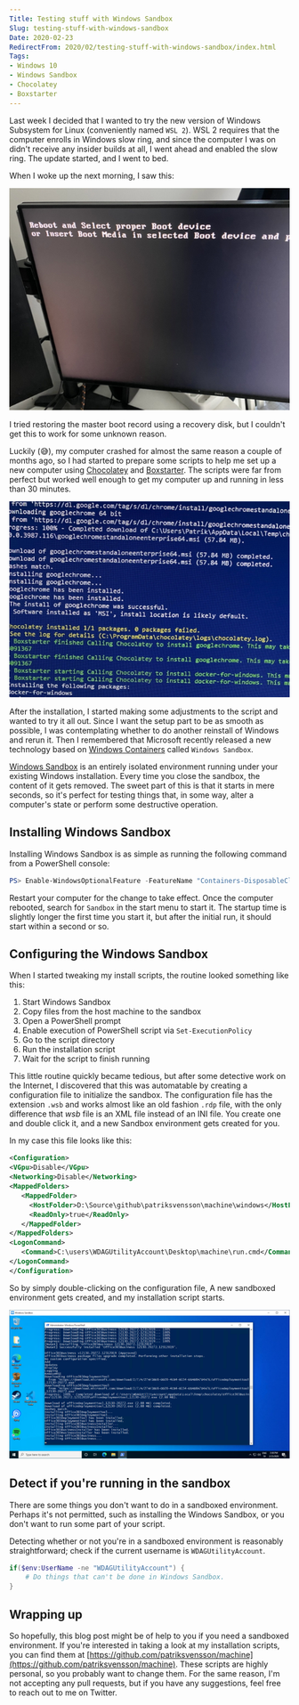 ```yaml
---
Title: Testing stuff with Windows Sandbox
Slug: testing-stuff-with-windows-sandbox
Date: 2020-02-23
RedirectFrom: 2020/02/testing-stuff-with-windows-sandbox/index.html
Tags:
- Windows 10
- Windows Sandbox
- Chocolatey
- Boxstarter
---
```


Last week I decided that I wanted to try the new version of Windows Subsystem
for Linux (conveniently
named `WSL 2`). WSL 2 requires that the computer enrolls in Windows slow ring, and
since the computer I was on didn't receive any insider builds at all, I went
ahead and enabled the slow ring. The update started, and I went to bed.

When I woke up the next morning, I saw this:

![computer can't find MBR](fubar.jpg)

I tried restoring the master boot record using a recovery disk, but I couldn't
get this to work for some unknown reason. 

Luckily (😅), my computer crashed for almost the same reason a couple of months
ago, so I had started to prepare some scripts to help me set up a new computer
using [Chocolatey](https://chocolatey.org/) and
[Boxstarter](https://boxstarter.org/). The scripts were far from perfect but
worked well enough to get my computer up and running in less than 30 minutes.

![Boxstarter](boxstarter.jpg)

After the installation, I started making some adjustments to the script and
wanted to try it all out. Since I want the setup part to be as smooth as
possible, I was contemplating whether to do another reinstall of Windows and
rerun it. Then I remembered that Microsoft recently released a new technology
based on [Windows Containers](https://docs.microsoft.com/en-us/virtualization/windowscontainers/about/)
called `Windows Sandbox`.

[Windows Sandbox](https://techcommunity.microsoft.com/t5/windows-kernel-internals/windows-sandbox/ba-p/301849)
is an entirely isolated environment running under your existing Windows
installation. Every time you close the sandbox, the content of it gets removed.
The sweet part of this is that it starts in mere seconds, so it's perfect for
testing things that, in some way, alter a computer's state or perform some
destructive operation.

## Installing Windows Sandbox

Installing Windows Sandbox is as simple as running the following command from a
PowerShell console:

```powershell
PS> Enable-WindowsOptionalFeature -FeatureName "Containers-DisposableClientVM" -All -Online
```

Restart your computer for the change to take effect. Once the
computer rebooted, search for `Sandbox` in the start menu to start it. The
startup time is slightly longer the first time you start it, but after the
initial run, it should start within a second or so.

## Configuring the Windows Sandbox

When I started tweaking my install scripts, the routine looked something like
this:

1. Start Windows Sandbox
2. Copy files from the host machine to the sandbox
3. Open a PowerShell prompt
4. Enable execution of PowerShell script via `Set-ExecutionPolicy`
5. Go to the script directory
6. Run the installation script
7. Wait for the script to finish running

This little routine quickly became tedious, but after some detective work on the
Internet, I discovered that this was automatable by creating a configuration file
to initialize the sandbox. The configuration file has the extension `.wsb` and 
works almost like an old fashion `.rdp` file, with the only difference that
*wsb* file is an XML file instead of an INI file. You create one and double
click it, and a new Sandbox environment gets created for you.

In my case this file looks like this:

```xml
<Configuration>
<VGpu>Disable</VGpu>
<Networking>Disable</Networking>
<MappedFolders>
   <MappedFolder>
     <HostFolder>D:\Source\github\patriksvensson\machine\windows</HostFolder>
     <ReadOnly>true</ReadOnly>
   </MappedFolder>
</MappedFolders>
<LogonCommand>
   <Command>C:\users\WDAGUtilityAccount\Desktop\machine\run.cmd</Command>
</LogonCommand>
</Configuration>
```

So by simply double-clicking on the configuration file, A new sandboxed
environment gets created, and my installation script starts.

![Windows Sandbox](windows-sandbox.png)

## Detect if you're running in the sandbox

There are some things you don't want to do in a sandboxed environment. Perhaps
it's not permitted, such as installing the Windows Sandbox, or you don't
want to run some part of your script.

Detecting whether or not you're in a sandboxed environment is reasonably
straightforward; check if the current username is `WDAGUtilityAccount`.

```powershell
if($env:UserName -ne "WDAGUtilityAccount") {
    # Do things that can't be done in Windows Sandbox.
}
```

## Wrapping up

So hopefully, this blog post might be of help to you if you need a
sandboxed environment. If you're interested in taking a look at my installation
scripts, you can find them at
[https://github.com/patriksvensson/machine](https://github.com/patriksvensson/machine).
These scripts are highly personal, so you probably want to change them.
For the same reason, I'm not accepting any pull requests, but if you have any
suggestions, feel free to reach out to me on Twitter.